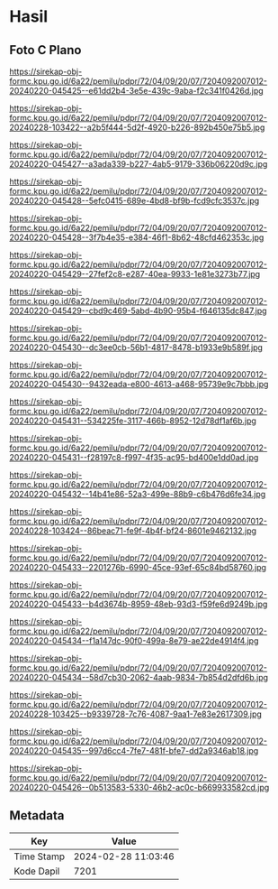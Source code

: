 # Hasil

## Foto C Plano

https://sirekap-obj-formc.kpu.go.id/6a22/pemilu/pdpr/72/04/09/20/07/7204092007012-20240220-045425--e61dd2b4-3e5e-439c-9aba-f2c341f0426d.jpg

https://sirekap-obj-formc.kpu.go.id/6a22/pemilu/pdpr/72/04/09/20/07/7204092007012-20240228-103422--a2b5f444-5d2f-4920-b226-892b450e75b5.jpg

https://sirekap-obj-formc.kpu.go.id/6a22/pemilu/pdpr/72/04/09/20/07/7204092007012-20240220-045427--a3ada339-b227-4ab5-9179-336b06220d9c.jpg

https://sirekap-obj-formc.kpu.go.id/6a22/pemilu/pdpr/72/04/09/20/07/7204092007012-20240220-045428--5efc0415-689e-4bd8-bf9b-fcd9cfc3537c.jpg

https://sirekap-obj-formc.kpu.go.id/6a22/pemilu/pdpr/72/04/09/20/07/7204092007012-20240220-045428--3f7b4e35-e384-46f1-8b62-48cfd462353c.jpg

https://sirekap-obj-formc.kpu.go.id/6a22/pemilu/pdpr/72/04/09/20/07/7204092007012-20240220-045429--27fef2c8-e287-40ea-9933-1e81e3273b77.jpg

https://sirekap-obj-formc.kpu.go.id/6a22/pemilu/pdpr/72/04/09/20/07/7204092007012-20240220-045429--cbd9c469-5abd-4b90-95b4-f646135dc847.jpg

https://sirekap-obj-formc.kpu.go.id/6a22/pemilu/pdpr/72/04/09/20/07/7204092007012-20240220-045430--dc3ee0cb-56b1-4817-8478-b1933e9b589f.jpg

https://sirekap-obj-formc.kpu.go.id/6a22/pemilu/pdpr/72/04/09/20/07/7204092007012-20240220-045430--9432eada-e800-4613-a468-95739e9c7bbb.jpg

https://sirekap-obj-formc.kpu.go.id/6a22/pemilu/pdpr/72/04/09/20/07/7204092007012-20240220-045431--534225fe-3117-466b-8952-12d78df1af6b.jpg

https://sirekap-obj-formc.kpu.go.id/6a22/pemilu/pdpr/72/04/09/20/07/7204092007012-20240220-045431--f28197c8-f997-4f35-ac95-bd400e1dd0ad.jpg

https://sirekap-obj-formc.kpu.go.id/6a22/pemilu/pdpr/72/04/09/20/07/7204092007012-20240220-045432--14b41e86-52a3-499e-88b9-c6b476d6fe34.jpg

https://sirekap-obj-formc.kpu.go.id/6a22/pemilu/pdpr/72/04/09/20/07/7204092007012-20240228-103424--86beac71-fe9f-4b4f-bf24-8601e9462132.jpg

https://sirekap-obj-formc.kpu.go.id/6a22/pemilu/pdpr/72/04/09/20/07/7204092007012-20240220-045433--2201276b-6990-45ce-93ef-65c84bd58760.jpg

https://sirekap-obj-formc.kpu.go.id/6a22/pemilu/pdpr/72/04/09/20/07/7204092007012-20240220-045433--b4d3674b-8959-48eb-93d3-f59fe6d9249b.jpg

https://sirekap-obj-formc.kpu.go.id/6a22/pemilu/pdpr/72/04/09/20/07/7204092007012-20240220-045434--f1a147dc-90f0-499a-8e79-ae22de4914f4.jpg

https://sirekap-obj-formc.kpu.go.id/6a22/pemilu/pdpr/72/04/09/20/07/7204092007012-20240220-045434--58d7cb30-2062-4aab-9834-7b854d2dfd6b.jpg

https://sirekap-obj-formc.kpu.go.id/6a22/pemilu/pdpr/72/04/09/20/07/7204092007012-20240228-103425--b9339728-7c76-4087-9aa1-7e83e2617309.jpg

https://sirekap-obj-formc.kpu.go.id/6a22/pemilu/pdpr/72/04/09/20/07/7204092007012-20240220-045435--997d6cc4-7fe7-481f-bfe7-dd2a9346ab18.jpg

https://sirekap-obj-formc.kpu.go.id/6a22/pemilu/pdpr/72/04/09/20/07/7204092007012-20240220-045426--0b513583-5330-46b2-ac0c-b669933582cd.jpg


## Metadata

| Key        | Value               |
| ---------- | ------------------- |
| Time Stamp | 2024-02-28 11:03:46 |
| Kode Dapil | 7201                |



